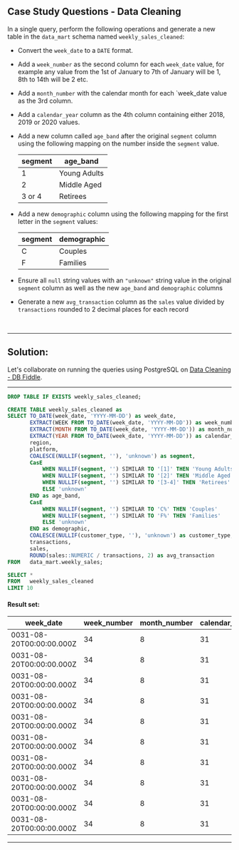 ## Case Study Questions - Data Cleaning


In a single query, perform the following operations and generate a new table in the `data_mart` schema named `weekly_sales_cleaned`:

- Convert the `week_date` to a `DATE` format.

- Add a `week_number` as the second column for each `week_date` value, for example any value from the 1st of January to 7th of January will be 1, 8th to 14th will be 2 etc.

- Add a `month_number` with the calendar month for each `week_date value as the 3rd column.

- Add a `calendar_year` column as the 4th column containing either 2018, 2019 or 2020 values.

- Add a new column called `age_band` after the original `segment` column using the following mapping on the number inside the `segment` value.

    segment |	age_band |
    |--|--|
    1 |	Young Adults |
    2 |	Middle Aged |
    3 or 4 |	Retirees |

- Add a new `demographic` column using the following mapping for the first letter in the `segment` values:

    segment |	demographic |
    |--|--|
    C |	Couples |
    F |	Families |

- Ensure all `null` string values with an `"unknown"` string value in the original `segment` column as well as the new `age_band` and `demographic` columns

- Generate a new `avg_transaction` column as the `sales` value divided by `transactions` rounded to 2 decimal places for each record

<br>

---

## Solution:

Let's collaborate on running the queries using PostgreSQL on [Data Cleaning - DB Fiddle](https://www.db-fiddle.com/f/dvuiG4Jdk4eqR3q1V13v7m/2).

---



```sql
DROP TABLE IF EXISTS weekly_sales_cleaned;

CREATE TABLE weekly_sales_cleaned as
SELECT TO_DATE(week_date, 'YYYY-MM-DD') as week_date,
       EXTRACT(WEEK FROM TO_DATE(week_date, 'YYYY-MM-DD')) as week_number,
       EXTRACT(MONTH FROM TO_DATE(week_date, 'YYYY-MM-DD')) as month_number,
       EXTRACT(YEAR FROM TO_DATE(week_date, 'YYYY-MM-DD')) as calendar_year,
       region,
       platform,
       COALESCE(NULLIF(segment, ''), 'unknown') as segment,
       CasE
           WHEN NULLIF(segment, '') SIMILAR TO '[1]' THEN 'Young Adults'
           WHEN NULLIF(segment, '') SIMILAR TO '[2]' THEN 'Middle Aged'
           WHEN NULLIF(segment, '') SIMILAR TO '[3-4]' THEN 'Retirees'
           ELSE 'unknown'
       END as age_band,
       CasE
           WHEN NULLIF(segment, '') SIMILAR TO 'C%' THEN 'Couples'
           WHEN NULLIF(segment, '') SIMILAR TO 'F%' THEN 'Families'
           ELSE 'unknown'
       END as demographic,
       COALESCE(NULLIF(customer_type, ''), 'unknown') as customer_type,
       transactions,
       sales,
       ROUND(sales::NUMERIC / transactions, 2) as avg_transaction
FROM   data_mart.weekly_sales;
```

```sql
SELECT *
FROM   weekly_sales_cleaned
LIMIT 10
```

#### Result set:

week_date |	week_number |	month_number |	calendar_year |	region |	platform |	segment |	age_band |	demographic |	customer_type |	transactions |	sales |	avg_transaction |
--|--|--|--|--|--|--|--|--|--|--|--|--|
0031-08-20T00:00:00.000Z |	34 |	8 |	31 |	ASIA |	Retail |	C3 |	unknown |	Couples |	New |	120631 |	3656163 |	30.31 |
0031-08-20T00:00:00.000Z |	34 |	8 |	31 |	ASIA |	Retail |	F1 |	unknown |	Families |	New |	31574 |	996575 |	31.56 |
0031-08-20T00:00:00.000Z |	34 |	8 |	31 |	USA |	Retail |	null |	unknown |	unknown |	Guest |	529151 |	16509610 |	31.20 |
0031-08-20T00:00:00.000Z |	34 |	8 |	31 |	EUROPE |	Retail |	C1 |	unknown |	Couples |	New |	4517 |	141942 |	31.42 |
0031-08-20T00:00:00.000Z |	34 |	8 |	31 |	AFRICA |	Retail |	C2 |	unknown |	Couples |	New |	58046 |	1758388 |	30.29 |
0031-08-20T00:00:00.000Z |	34 |	8 |	31 |	CANADA |	Shopify |	F2 |	unknown |	Families |	Existing |	1336 |	243878 |	182.54 |
0031-08-20T00:00:00.000Z |	34 |	8 |	31 |	AFRICA |	Shopify |	F3 |	unknown |	Families |	Existing |	2514 |	519502 |	206.64 |
0031-08-20T00:00:00.000Z |	34 |	8 |	31 |	ASIA |	Shopify |	F1 |	unknown |	Families |	Existing |	2158 |	371417 |	172.11 |
0031-08-20T00:00:00.000Z |	34 |	8 |	31 |	AFRICA |	Shopify |	F2 |	unknown |	Families |	New |	318 |	49557 |	155.84 |
0031-08-20T00:00:00.000Z |	34 |	8 |	31 |	AFRICA |	Retail |	C3 |	unknown |	Couples |	New |	111032 |	3888162 |	35.02 |



---


